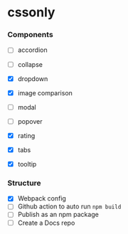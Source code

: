 # cssonly

### Components
- [ ] accordion
- [ ] collapse
- [x] dropdown
- [x] image comparison
- [ ] modal
- [ ] popover
- [x] rating
- [x] tabs
- [x] tooltip


### Structure
- [x] Webpack config
- [ ] Github action to auto run `npm build`
- [ ] Publish as an npm package
- [ ] Create a Docs repo
